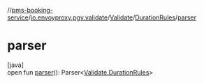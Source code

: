 //[pms-booking-service](../../../../index.md)/[io.envoyproxy.pgv.validate](../../index.md)/[Validate](../index.md)/[DurationRules](index.md)/[parser](parser.md)

# parser

[java]\
open fun [parser](parser.md)(): Parser&lt;[Validate.DurationRules](index.md)&gt;